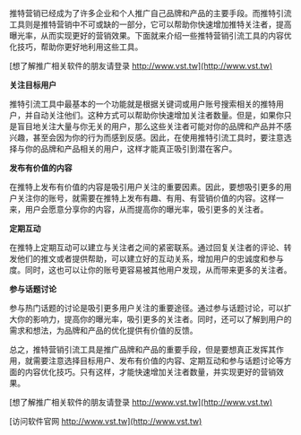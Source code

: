 推特营销已经成为了许多企业和个人推广自己品牌和产品的主要手段。而推特引流工具则是推特营销中不可或缺的一部分，它可以帮助你快速增加推特关注者，提高曝光率，从而实现更好的营销效果。下面就来介绍一些推特营销引流工具的内容优化技巧，帮助你更好地利用这些工具。

[想了解推广相关软件的朋友请登录 http://www.vst.tw](http://www.vst.tw)

**关注目标用户**

推特引流工具中最基本的一个功能就是根据关键词或用户账号搜索相关的推特用户，并自动关注他们。这种方式可以帮助你快速增加关注者数量。但是，如果你只是盲目地关注大量与你无关的用户，那么这些关注者可能对你的品牌和产品并不感兴趣，甚至会因为你的行为而感到反感。因此，在使用推特引流工具时，要注意选择与你的品牌和产品相关的用户，这样才能真正吸引到潜在客户。

**发布有价值的内容**

在推特上发布有价值的内容是吸引用户关注的重要因素。因此，要想吸引更多的用户关注你的账号，就需要在推特上发布有趣、有用、有营销价值的内容。这样一来，用户会愿意分享你的内容，从而提高你的曝光率，吸引更多的关注者。

**定期互动**

在推特上定期互动可以建立与关注者之间的紧密联系。通过回复关注者的评论、转发他们的推文或者提供帮助，可以建立好的互动关系，增加用户的忠诚度和参与度。同时，这也可以让你的账号更容易被其他用户发现，从而带来更多的关注者。

**参与话题讨论**

参与热门话题的讨论是吸引更多用户关注的重要途径。通过参与话题讨论，可以扩大你的影响力，提高你的曝光率，吸引更多的关注者。同时，还可以了解到用户的需求和想法，为品牌和产品的优化提供有价值的反馈。

总之，推特营销引流工具是推广品牌和产品的重要手段，但是要想真正发挥其作用，就需要注意选择目标用户、发布有价值的内容、定期互动和参与话题讨论等方面的内容优化技巧。只有这样，才能快速增加关注者数量，并实现更好的营销效果。

[想了解推广相关软件的朋友请登录 http://www.vst.tw](http://www.vst.tw)


[访问软件官网 http://www.vst.tw](http://www.vst.tw)
